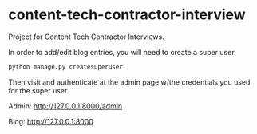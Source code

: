 # content-tech-contractor-interview
Project for Content Tech Contractor Interviews.

In order to add/edit blog entries, you will need to create a super user.

```bash
python manage.py createsuperuser
```

Then visit and authenticate at the admin page w/the credentials you used for the super user.

Admin: http://127.0.0.1:8000/admin

Blog: http://127.0.0.1:8000